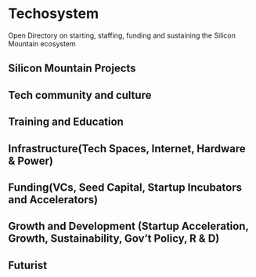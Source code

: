 # Techosystem
Open Directory on starting, staffing, funding and sustaining the Silicon Mountain ecosystem

## Silicon Mountain Projects

## Tech community and culture

## Training and Education

## Infrastructure(Tech Spaces, Internet, Hardware & Power)

## Funding(VCs, Seed Capital, Startup Incubators and Accelerators)

## Growth and Development (Startup Acceleration, Growth, Sustainability, Gov’t Policy, R & D)


## Futurist

